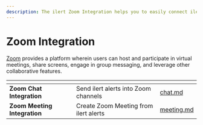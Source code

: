 ```yaml
---
description: The ilert Zoom Integration helps you to easily connect ilert with Zoom.
---
```


# Zoom Integration

[Zoom](https://zoom.us/) provides a platform wherein users can host and participate in virtual meetings, share screens, engage in group messaging, and leverage other collaborative features.

<table data-card-size="large" data-view="cards"><thead><tr><th></th><th></th><th data-hidden data-card-target data-type="content-ref"></th></tr></thead><tbody><tr><td><strong>Zoom Chat Integration</strong></td><td>Send ilert alerts into Zoom channels</td><td><a href="chat.md">chat.md</a></td></tr><tr><td><strong>Zoom Meeting Integration</strong></td><td>Create Zoom Meeting from ilert alerts</td><td><a href="meeting.md">meeting.md</a></td></tr></tbody></table>
